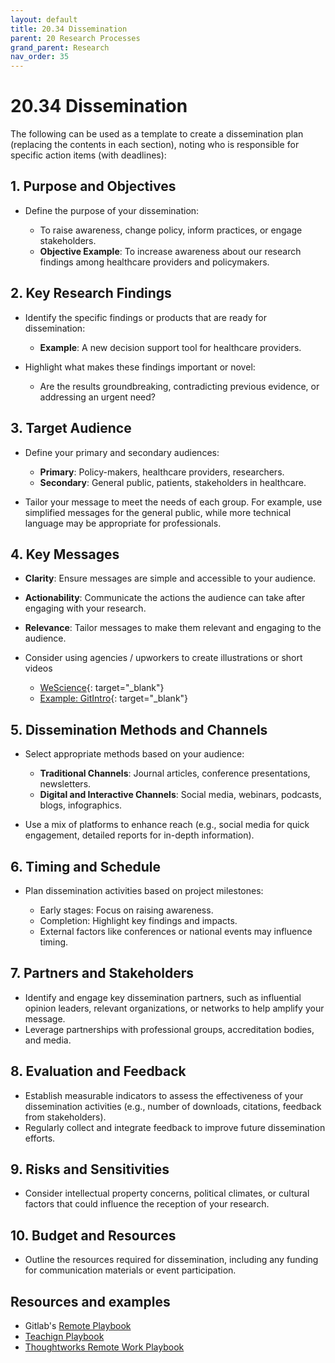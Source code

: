 ```yaml
---
layout: default
title: 20.34 Dissemination
parent: 20 Research Processes
grand_parent: Research
nav_order: 35
---
```


# 20.34 Dissemination

The following can be used as a template to create a dissemination plan (replacing the contents in each section), noting who is responsible for specific action items (with deadlines):

## 1. Purpose and Objectives

- Define the purpose of your dissemination: 

  - To raise awareness, change policy, inform practices, or engage stakeholders.
  - **Objective Example**: To increase awareness about our research findings among healthcare providers and policymakers.

## 2. Key Research Findings

- Identify the specific findings or products that are ready for dissemination:

  - **Example**: A new decision support tool for healthcare providers.
  
- Highlight what makes these findings important or novel:

  - Are the results groundbreaking, contradicting previous evidence, or addressing an urgent need?

## 3. Target Audience

- Define your primary and secondary audiences:

  - **Primary**: Policy-makers, healthcare providers, researchers.
  - **Secondary**: General public, patients, stakeholders in healthcare.

- Tailor your message to meet the needs of each group. For example, use simplified messages for the general public, while more technical language may be appropriate for professionals.

## 4. Key Messages

- **Clarity**: Ensure messages are simple and accessible to your audience.
- **Actionability**: Communicate the actions the audience can take after engaging with your research.
- **Relevance**: Tailor messages to make them relevant and engaging to the audience.

- Consider using agencies / upworkers to create illustrations or short videos

  - [WeScience](https://www.wescience.tech/){: target="_blank"}
  - [Example: GitIntro](https://digital-work-lab.github.io/rethink-git-teaching/){: target="_blank"}

## 5. Dissemination Methods and Channels

- Select appropriate methods based on your audience:

  - **Traditional Channels**: Journal articles, conference presentations, newsletters.
  - **Digital and Interactive Channels**: Social media, webinars, podcasts, blogs, infographics.
  
- Use a mix of platforms to enhance reach (e.g., social media for quick engagement, detailed reports for in-depth information).

## 6. Timing and Schedule

- Plan dissemination activities based on project milestones:

  - Early stages: Focus on raising awareness.
  - Completion: Highlight key findings and impacts.
  - External factors like conferences or national events may influence timing.

## 7. Partners and Stakeholders

- Identify and engage key dissemination partners, such as influential opinion leaders, relevant organizations, or networks to help amplify your message.
- Leverage partnerships with professional groups, accreditation bodies, and media.

## 8. Evaluation and Feedback

- Establish measurable indicators to assess the effectiveness of your dissemination activities (e.g., number of downloads, citations, feedback from stakeholders).
- Regularly collect and integrate feedback to improve future dissemination efforts.

## 9. Risks and Sensitivities

- Consider intellectual property concerns, political climates, or cultural factors that could influence the reception of your research.

## 10. Budget and Resources

- Outline the resources required for dissemination, including any funding for communication materials or event participation.

## Resources and examples

- Gitlab's [Remote Playbook](https://handbook.gitlab.com/handbook/company/culture/all-remote/)
- [Teachign Playbook](https://www.teachingplaybook.org/)
- [Thoughtworks Remote Work Playbook](https://www.thoughtworks.com/content/dam/thoughtworks/documents/whitepaper/tw_whitepaper_remote_work_playbook.pdf)
